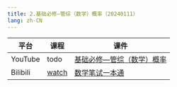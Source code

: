 ```yaml
---
title: 2.基础必修—管综（数学）概率（20240111）
lang: zh-CN
---
```


| 平台       | 课程                                                                                                                                    | 课件                                                                                                                                                                                                              |
|----------|---------------------------------------------------------------------------------------------------------------------------------------|-----------------------------------------------------------------------------------------------------------------------------------------------------------------------------------------------------------------|
| YouTube  | todo                                                                                                                                  | [基础必修—管综（数学）概率](../../public/math/%E6%95%B0%E5%AD%A6-%E6%AD%A3%E5%BC%8F%E8%AF%BE/pdf/%E5%9F%BA%E7%A1%80%E5%BF%85%E4%BF%AE%E2%80%94%E7%AE%A1%E7%BB%BC%EF%BC%88%E6%95%B0%E5%AD%A6%EF%BC%89%E6%A6%82%E7%8E%87.pdf) |
| Bilibili | [watch](https://www.bilibili.com/video/BV1nVkTYiEXQ?spm_id_from=333.788.videopod.sections&vd_source=752f1f454ebffd32e5dbe02742c48dab) | [数学笔试一本通](../../public/math/%E6%95%B0%E5%AD%A6-%E5%9F%BA%E7%A1%80%E8%AF%BE/pdf/1.%E3%80%90%E7%AC%94%E8%AF%95%E4%B8%80%E6%9C%AC%E9%80%9A%E3%80%91%E7%AE%A1%E7%BB%BC-%E6%95%B0%E5%AD%A6.pdf)                      |

